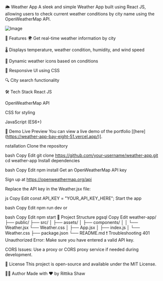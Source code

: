 🌦️ Weather App
A sleek and simple Weather App built using React JS, allowing users to check current weather conditions by city name using the OpenWeatherMap API.

![Image](https://github.com/user-attachments/assets/d0f6bba0-db32-4c0b-b2c1-5112765c6e88)

🚀 Features
🌍 Get real-time weather information by city

🌡️ Displays temperature, weather condition, humidity, and wind speed

🔄 Dynamic weather icons based on conditions

🎯 Responsive UI using CSS

🔍 City search functionality

🛠️ Tech Stack
React JS

OpenWeatherMap API

CSS for styling

JavaScript (ES6+)

📸 Demo
Live Preview
You can view a live demo of the portfolio [[here] (https://weather-app-bay-eight-51.vercel.app/)].

nstallation
Clone the repository

bash
Copy
Edit
git clone https://github.com/your-username/weather-app.git
cd weather-app
Install dependencies

bash
Copy
Edit
npm install
Get an OpenWeatherMap API key

Sign up at https://openweathermap.org/api

Replace the API key in the Weather.jsx file:

js
Copy
Edit
const API_KEY = "YOUR_API_KEY_HERE";
Start the app

bash
Copy
Edit
npm run dev
or

bash
Copy
Edit
npm start
📁 Project Structure
pgsql
Copy
Edit
weather-app/
├── public/
├── src/
│   ├── assets/
│   ├── components/
│   │   └── Weather.jsx
        └── Weather.css
│   ├── App.jsx
│   ├── index.js
│   └── Weather.css
├── package.json
└── README.md
❗ Troubleshooting
401 Unauthorized Error: Make sure you have entered a valid API key.

CORS Issues: Use a proxy or CORS proxy service if needed during development.

📜 License
This project is open-source and available under the MIT License.

🙋‍♀️ Author
Made with ❤️ by Rittika Shaw
